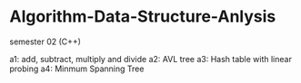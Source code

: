 # Algorithm-Data-Structure-Anlysis
semester 02
(C++)

a1: add, subtract, multiply and divide
a2: AVL tree
a3: Hash table with linear probing
a4: Minmum Spanning Tree
